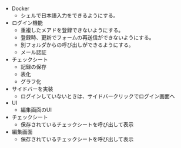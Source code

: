 - Docker
  - シェルで日本語入力をできるようにする。
- ログイン機能
  - 重複したメアドを登録できないようにする。
  - 登録時、更新でフォームの再送信ができないようにする。
  - 別フォルダからの呼び出しができるようにする。
  - メール認証
- チェックシート
  - 記録の保存
  - 表化
  - グラフ化
- サイドバーを実装
  - ログインしていないときは、サイドバークリックでログイン画面へ
- UI
  - 編集画面のUI
- チェックシート
  - 保存されているチェックシートを呼び出して表示
- 編集画面
  - 保存されているチェックシートを呼び出して表示